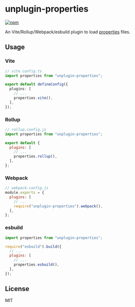 # unplugin-properties

[![npm](https://img.shields.io/npm/v/unplugin-properties)](https://www.npmjs.com/package/unplugin-properties)

An Vite/Rollup/Webpack/esbuild plugin to load [properties](https://en.wikipedia.org/wiki/.properties) files.

## Usage

### Vite

```ts
// vite.config.ts
import properties from "unplugin-properties";

export default defineConfig({
  plugins: [
    // ...
    properties.vite(),
  ],
});
```

### Rollup

```js
// rollup.config.js
import properties from "unplugin-properties";

export default {
  plugins: [
    // ...
    properties.rollup(),
  ],
};
```

### Webpack

```js
// webpack.config.js
module.exports = {
  plugins: [
    // ...
    require("unplugin-properties").webpack(),
  ],
};
```

### esbuild

```js
import properties from "unplugin-properties";

require("esbuild").build({
  // ...
  plugins: [
    // ...
    properties.esbuild(),
  ],
});
```

## License

MIT
